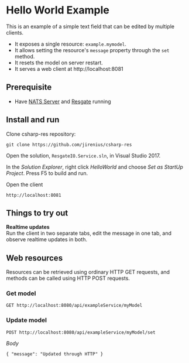 # Hello World Example

This is an example of a simple text field that can be edited by multiple clients.

* It exposes a single resource: `example.mymodel`.
* It allows setting the resource's `message` property through the `set` method.
* It resets the model on server restart.
* It serves a web client at http://localhost:8081

## Prerequisite

* Have [NATS Server](https://nats.io/download/nats-io/gnatsd/) and [Resgate](https://github.com/resgateio/resgate) running

## Install and run

Clone csharp-res repository:
```text
git clone https://github.com/jirenius/csharp-res
```
Open the solution, `ResgateIO.Service.sln`, in Visual Studio 2017.

In the *Solution Explorer*, right click *HelloWorld* and choose *Set as StartUp Project*. Press F5 to build and run.

Open the client
```text
http://localhost:8081
```

## Things to try out

**Realtime updates**  
Run the client in two separate tabs, edit the message in one tab, and observe realtime updates in both.

## Web resources

Resources can be retrieved using ordinary HTTP GET requests, and methods can be called using HTTP POST requests.

### Get model
```
GET http://localhost:8080/api/exampleService/myModel
```

### Update model
```
POST http://localhost:8080/api/exampleService/myModel/set
```
*Body*  
```
{ "message": "Updated through HTTP" }
```